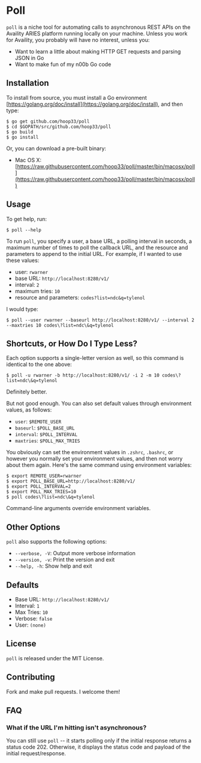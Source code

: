 # Poll

`poll` is a niche tool for automating calls to asynchronous REST APIs on the Availity ARIES platform running locally on your machine. Unless you work for Availity, you probably will have no interest, unless you:

* Want to learn a little about making HTTP GET requests and parsing JSON in Go
* Want to make fun of my n00b Go code

## Installation

To install from source, you must install a Go environment [https://golang.org/doc/install](https://golang.org/doc/install), and then type:

```
$ go get github.com/hoop33/poll
$ cd $GOPATH/src/github.com/hoop33/poll
$ go build
$ go install
```

Or, you can download a pre-built binary:

* Mac OS X: [https://raw.githubusercontent.com/hoop33/poll/master/bin/macosx/poll](https://raw.githubusercontent.com/hoop33/poll/master/bin/macosx/poll)
 
## Usage

To get help, run:

```
$ poll --help
```

To run `poll`, you specify a user, a base URL, a polling interval in seconds, a maximum number of times to poll the callback URL, and the resource and parameters to append to the initial URL. For example, if I wanted to use these values:

* user: `rwarner`
* base URL: `http://localhost:8280/v1/`
* interval: `2`
* maximum tries: `10`
* resource and parameters: `codes?list=ndc&q=tylenol`

I would type:

```
$ poll --user rwarner --baseurl http://localhost:8280/v1/ --interval 2 --maxtries 10 codes\?list=ndc\&q=tylenol
```

## Shortcuts, or How Do I Type Less?

Each option supports a single-letter version as well, so this command is identical to the one above:

```
$ poll -u rwarner -b http://localhost:8280/v1/ -i 2 -m 10 codes\?list=ndc\&q=tylenol
```
 
Definitely better.

But not good enough. You can also set default values through environment values, as follows:

* `user`: `$REMOTE_USER`
* `baseurl`: `$POLL_BASE_URL`
* `interval`: `$POLL_INTERVAL`
* `maxtries`: `$POLL_MAX_TRIES`

You obviously can set the environment values in `.zshrc`, `.bashrc`, or however you normally set your environment values, and then not worry about them again. Here's the same command using environment variables:

```
$ export REMOTE_USER=rwarner
$ export POLL_BASE_URL=http://localhost:8280/v1/
$ export POLL_INTERVAL=2
$ export POLL_MAX_TRIES=10
$ poll codes\?list=ndc\&q=tylenol
```

Command-line arguments override environment variables.

## Other Options

`poll` also supports the following options:

* `--verbose, -V`: Output more verbose information
* `--version, -v`: Print the version and exit
* `--help, -h`: Show help and exit

## Defaults

* Base URL: `http://localhost:8280/v1/`
* Interval: `1`
* Max Tries: `10`
* Verbose: `false`
* User: `(none)`

## License

`poll` is released under the MIT License.

## Contributing

Fork and make pull requests. I welcome them!

## FAQ

### What if the URL I'm hitting isn't asynchronous?

You can still use `poll` -- it starts polling only if the initial response returns a status code 202. Otherwise, it displays the status code and payload of the initial request/response.

